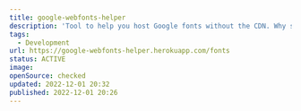 ```yaml
---
title: google-webfonts-helper
description: 'Tool to help you host Google fonts without the CDN. Why should you care? GDPR, Performance, Control.'
tags:
  - Development
url: https://google-webfonts-helper.herokuapp.com/fonts
status: ACTIVE
image:
openSource: checked
updated: 2022-12-01 20:32
published: 2022-12-01 20:26
---
```

